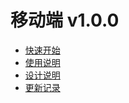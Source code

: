 # 移动端 v1.0.0

* [快速开始](/mobile/README.md)
* [使用说明](/mobile/使用说明书.md)
* [设计说明](/mobile/设计说明书.md)
* [更新记录](/mobile/更新记录单.md)
